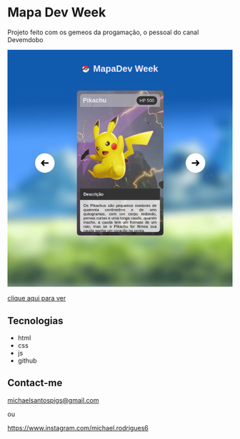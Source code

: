 # Mapa Dev Week

Projeto feito com os gemeos da progamação, o pessoal do canal Devemdobo

![preview](./github//preview_slide.png)

[clique aqui para ver](https://megelado.github.io/projeto-pokemon/)

## Tecnologias

- html
- css
- js
- github

## Contact-me

michaelsantospigs@gmail.com

ou

https://www.instagram.com/michael.rodrigues6
